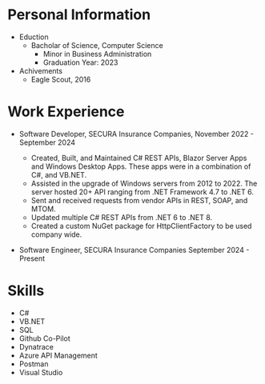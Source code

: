 # Personal Information
* Eduction
  * Bacholar of Science, Computer Science
    * Minor in Business Administration
    * Graduation Year: 2023
* Achivements
  * Eagle Scout, 2016 

# Work Experience
* Software Developer, SECURA Insurance Companies, November 2022 - September 2024
  * Created, Built, and Maintained C# REST APIs, Blazor Server Apps and Windows Desktop Apps. These apps were in a combination of C#, and VB.NET.
  * Assisted in the upgrade of Windows servers from 2012 to 2022. The server hosted 20+ API ranging from .NET Framework 4.7 to .NET 6.
  * Sent and received requests from vendor APIs in REST, SOAP, and MTOM.
  * Updated multiple C# REST APIs from .NET 6 to .NET 8.
  * Created a custom NuGet package for HttpClientFactory to be used company wide.

* Software Engineer, SECURA Insurance Companies September 2024 - Present




# Skills
* C#
* VB.NET
* SQL
* Github Co-Pilot
* Dynatrace
* Azure API Management
* Postman
* Visual Studio
